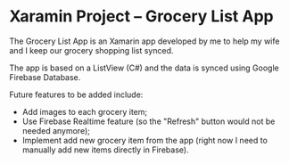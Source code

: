 # Xaramin Project – Grocery List App
The Grocery List App is an Xamarin app developed by me to help my wife and I keep our grocery shopping list synced.

The app is based on a ListView (C#) and the data is synced using Google Firebase Database.

Future features to be added include:
- Add images to each grocery item;
- Use Firebase Realtime feature (so the "Refresh" button would not be needed anymore);
- Implement add new grocery item from the app (right now I need to manually add new items directly in Firebase).
